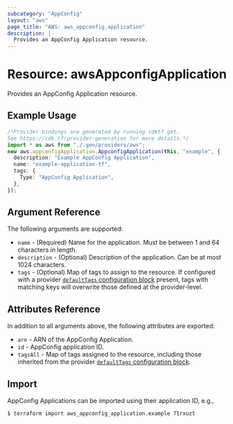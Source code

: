 ```yaml
---
subcategory: "AppConfig"
layout: "aws"
page_title: "AWS: aws_appconfig_application"
description: |-
  Provides an AppConfig Application resource.
---
```


# Resource: awsAppconfigApplication

Provides an AppConfig Application resource.

## Example Usage

```typescript
/*Provider bindings are generated by running cdktf get.
See https://cdk.tf/provider-generation for more details.*/
import * as aws from "./.gen/providers/aws";
new aws.appconfigApplication.AppconfigApplication(this, "example", {
  description: "Example AppConfig Application",
  name: "example-application-tf",
  tags: {
    Type: "AppConfig Application",
  },
});

```

## Argument Reference

The following arguments are supported:

* `name` - (Required) Name for the application. Must be between 1 and 64 characters in length.
* `description` - (Optional) Description of the application. Can be at most 1024 characters.
* `tags` - (Optional) Map of tags to assign to the resource. If configured with a provider [`defaultTags` configuration block](https://registry.terraform.io/providers/hashicorp/aws/latest/docs#default_tags-configuration-block) present, tags with matching keys will overwrite those defined at the provider-level.

## Attributes Reference

In addition to all arguments above, the following attributes are exported:

* `arn` - ARN of the AppConfig Application.
* `id` - AppConfig application ID.
* `tagsAll` - Map of tags assigned to the resource, including those inherited from the provider [`defaultTags` configuration block](https://registry.terraform.io/providers/hashicorp/aws/latest/docs#default_tags-configuration-block).

## Import

AppConfig Applications can be imported using their application ID, e.g.,

```console
$ terraform import aws_appconfig_application.example 71rxuzt
```
